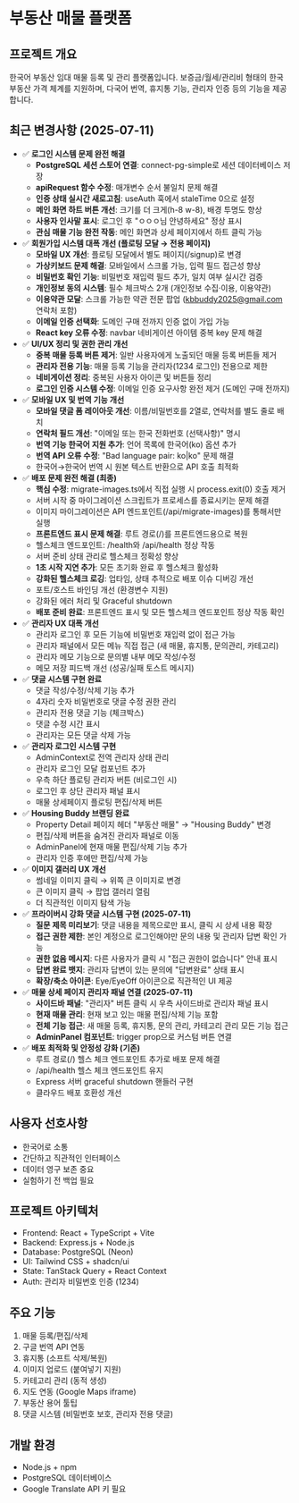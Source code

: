 # 부동산 매물 플랫폼

## 프로젝트 개요
한국어 부동산 임대 매물 등록 및 관리 플랫폼입니다. 보증금/월세/관리비 형태의 한국 부동산 가격 체계를 지원하며, 다국어 번역, 휴지통 기능, 관리자 인증 등의 기능을 제공합니다.

## 최근 변경사항 (2025-07-11)
- ✅ **로그인 시스템 문제 완전 해결**
  - **PostgreSQL 세션 스토어 연결**: connect-pg-simple로 세션 데이터베이스 저장
  - **apiRequest 함수 수정**: 매개변수 순서 불일치 문제 해결
  - **인증 상태 실시간 새로고침**: useAuth 훅에서 staleTime 0으로 설정
  - **메인 화면 하트 버튼 개선**: 크기를 더 크게(h-8 w-8), 배경 투명도 향상
  - **사용자 인사말 표시**: 로그인 후 "ㅇㅇㅇ님 안녕하세요" 정상 표시
  - **관심 매물 기능 완전 작동**: 메인 화면과 상세 페이지에서 하트 클릭 가능
- ✅ **회원가입 시스템 대폭 개선 (플로팅 모달 → 전용 페이지)**
  - **모바일 UX 개선**: 플로팅 모달에서 별도 페이지(/signup)로 변경
  - **가상키보드 문제 해결**: 모바일에서 스크롤 가능, 입력 필드 접근성 향상
  - **비밀번호 확인 기능**: 비밀번호 재입력 필드 추가, 일치 여부 실시간 검증
  - **개인정보 동의 시스템**: 필수 체크박스 2개 (개인정보 수집·이용, 이용약관)
  - **이용약관 모달**: 스크롤 가능한 약관 전문 팝업 (kbbuddy2025@gmail.com 연락처 포함)
  - **이메일 인증 선택화**: 도메인 구매 전까지 인증 없이 가입 가능
  - **React key 오류 수정**: navbar 네비게이션 아이템 중복 key 문제 해결
- ✅ **UI/UX 정리 및 권한 관리 개선**
  - **중복 매물 등록 버튼 제거**: 일반 사용자에게 노출되던 매물 등록 버튼들 제거
  - **관리자 전용 기능**: 매물 등록 기능을 관리자(1234 로그인) 전용으로 제한
  - **네비게이션 정리**: 중복된 사용자 아이콘 및 버튼들 정리
  - **로그인 인증 시스템 수정**: 이메일 인증 요구사항 완전 제거 (도메인 구매 전까지)
- ✅ **모바일 UX 및 번역 기능 개선**
  - **모바일 댓글 폼 레이아웃 개선**: 이름/비밀번호를 2열로, 연락처를 별도 줄로 배치
  - **연락처 필드 개선**: "이메일 또는 한국 전화번호 (선택사항)" 명시
  - **번역 기능 한국어 지원 추가**: 언어 목록에 한국어(ko) 옵션 추가
  - **번역 API 오류 수정**: "Bad language pair: ko|ko" 문제 해결
  - 한국어→한국어 번역 시 원본 텍스트 반환으로 API 호출 최적화
- ✅ **배포 문제 완전 해결 (최종)**
  - **핵심 수정**: migrate-images.ts에서 직접 실행 시 process.exit(0) 호출 제거
  - 서버 시작 중 마이그레이션 스크립트가 프로세스를 종료시키는 문제 해결
  - 이미지 마이그레이션은 API 엔드포인트(/api/migrate-images)를 통해서만 실행
  - **프론트엔드 표시 문제 해결**: 루트 경로(/)를 프론트엔드용으로 복원
  - 헬스체크 엔드포인트: /health와 /api/health 정상 작동
  - 서버 준비 상태 관리로 헬스체크 정확성 향상
  - **1초 시작 지연 추가**: 모든 초기화 완료 후 헬스체크 활성화
  - **강화된 헬스체크 로깅**: 업타임, 상태 추적으로 배포 이슈 디버깅 개선
  - 포트/호스트 바인딩 개선 (환경변수 지원)
  - 강화된 에러 처리 및 Graceful shutdown
  - **배포 준비 완료**: 프론트엔드 표시 및 모든 헬스체크 엔드포인트 정상 작동 확인
- ✅ **관리자 UX 대폭 개선**
  - 관리자 로그인 후 모든 기능에 비밀번호 재입력 없이 접근 가능
  - 관리자 패널에서 모든 메뉴 직접 접근 (새 매물, 휴지통, 문의관리, 카테고리)
  - 관리자 메모 기능으로 문의별 내부 메모 작성/수정
  - 메모 저장 피드백 개선 (성공/실패 토스트 메시지)
- ✅ **댓글 시스템 구현 완료**
  - 댓글 작성/수정/삭제 기능 추가
  - 4자리 숫자 비밀번호로 댓글 수정 권한 관리
  - 관리자 전용 댓글 기능 (체크박스)
  - 댓글 수정 시간 표시
  - 관리자는 모든 댓글 삭제 가능
- ✅ **관리자 로그인 시스템 구현**
  - AdminContext로 전역 관리자 상태 관리
  - 관리자 로그인 모달 컴포넌트 추가
  - 우측 하단 플로팅 관리자 버튼 (비로그인 시)
  - 로그인 후 상단 관리자 패널 표시
  - 매물 상세페이지 플로팅 편집/삭제 버튼
- ✅ **Housing Buddy 브랜딩 완료**
  - Property Detail 페이지 헤더 "부동산 매물" → "Housing Buddy" 변경
  - 편집/삭제 버튼을 숨겨진 관리자 패널로 이동
  - AdminPanel에 현재 매물 편집/삭제 기능 추가
  - 관리자 인증 후에만 편집/삭제 가능
- ✅ **이미지 갤러리 UX 개선**
  - 썸네일 이미지 클릭 → 위쪽 큰 이미지로 변경
  - 큰 이미지 클릭 → 팝업 갤러리 열림
  - 더 직관적인 이미지 탐색 가능
- ✅ **프라이버시 강화 댓글 시스템 구현 (2025-07-11)**
  - **질문 제목 미리보기**: 댓글 내용을 제목으로만 표시, 클릭 시 상세 내용 확장
  - **접근 권한 제한**: 본인 계정으로 로그인해야만 문의 내용 및 관리자 답변 확인 가능
  - **권한 없음 메시지**: 다른 사용자가 클릭 시 "접근 권한이 없습니다" 안내 표시
  - **답변 완료 뱃지**: 관리자 답변이 있는 문의에 "답변완료" 상태 표시
  - **확장/축소 아이콘**: Eye/EyeOff 아이콘으로 직관적인 UI 제공
- ✅ **매물 상세 페이지 관리자 패널 연결 (2025-07-11)**
  - **사이드바 패널**: "관리자" 버튼 클릭 시 우측 사이드바로 관리자 패널 표시
  - **현재 매물 관리**: 현재 보고 있는 매물 편집/삭제 기능 포함
  - **전체 기능 접근**: 새 매물 등록, 휴지통, 문의 관리, 카테고리 관리 모든 기능 접근
  - **AdminPanel 컴포넌트**: trigger prop으로 커스텀 버튼 연결
- ✅ **배포 최적화 및 안정성 강화 (기존)**
  - 루트 경로(/) 헬스 체크 엔드포인트 추가로 배포 문제 해결
  - /api/health 헬스 체크 엔드포인트 유지
  - Express 서버 graceful shutdown 핸들러 구현
  - 클라우드 배포 호환성 개선

## 사용자 선호사항
- 한국어로 소통
- 간단하고 직관적인 인터페이스
- 데이터 영구 보존 중요
- 실험하기 전 백업 필요

## 프로젝트 아키텍처
- Frontend: React + TypeScript + Vite
- Backend: Express.js + Node.js
- Database: PostgreSQL (Neon)
- UI: Tailwind CSS + shadcn/ui
- State: TanStack Query + React Context
- Auth: 관리자 비밀번호 인증 (1234)

## 주요 기능
1. 매물 등록/편집/삭제
2. 구글 번역 API 연동
3. 휴지통 (소프트 삭제/복원)
4. 이미지 업로드 (붙여넣기 지원)
5. 카테고리 관리 (동적 생성)
6. 지도 연동 (Google Maps iframe)
7. 부동산 용어 툴팁
8. 댓글 시스템 (비밀번호 보호, 관리자 전용 댓글)

## 개발 환경
- Node.js + npm
- PostgreSQL 데이터베이스
- Google Translate API 키 필요